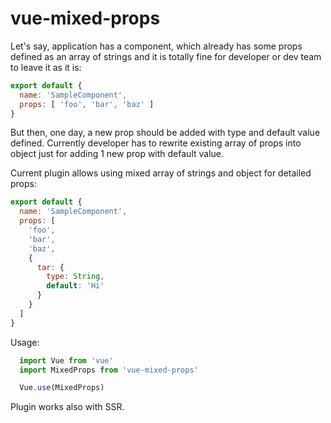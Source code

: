 # vue-mixed-props

Let's say, application has a component, which already has some props defined as an array of strings and it is totally fine for developer or dev team to leave it as it is:

```javascript
export default {
  name: 'SampleComponent',
  props: [ 'foo', 'bar', 'baz' ]
}
```

But then, one day, a new prop should be added with type and default value defined. Currently developer has to rewrite existing array of props into object just for adding 1 new prop with default value.

Current plugin allows using mixed array of strings and object for detailed props:

```javascript
export default {
  name: 'SampleComponent',
  props: [
    'foo',
    'bar',
    'baz',
    {
      tar: {
        type: String,
        default: 'Hi'
      }
    }
  ]
}
```

Usage:
```javascript
  import Vue from 'vue'
  import MixedProps from 'vue-mixed-props'

  Vue.use(MixedProps)
```

Plugin works also with SSR.
